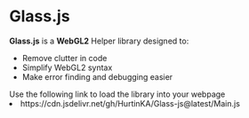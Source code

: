 <h1>Glass.js</h1>
<b>Glass.js</b> is a <b>WebGL2</b> Helper library designed to:</br>
<ul>
<li>Remove clutter in code</li>
<li>Simplify WebGL2 syntax</li>
<li>Make error finding and debugging easier</li>
</ul>
Use the following link to load the library into your webpage</br>
<li>https://cdn.jsdelivr.net/gh/HurtinKA/Glass-js@latest/Main.js</li></br>
